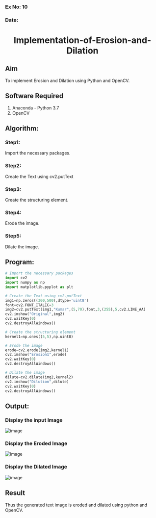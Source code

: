 ### Ex No: 10
### Date:

# <p align="center"> Implementation-of-Erosion-and-Dilation </p>

## Aim
To implement Erosion and Dilation using Python and OpenCV.

## Software Required
1. Anaconda - Python 3.7
2. OpenCV

## Algorithm:
### Step1:
Import the necessary packages.
<br>

### Step2:
Create the Text using cv2.putText
<br>

### Step3:
Create the structuring element.
<br>

### Step4:
Erode the image.
<br>

### Step5:
Dilate the image.
<br>

 
## Program:

``` Python
# Import the necessary packages
import cv2
import numpy as np
import matplotlib.pyplot as plt

# Create the Text using cv2.putText
img1=np.zeros((300,500),dtype='uint8')
font=cv2.FONT_ITALIC=3
img2=cv2.putText(img1,"Kumar",(5,70),font,3,(255),5,cv2.LINE_AA)
cv2.imshow("Original",img2)
cv2.waitKey(0)
cv2.destroyAllWindows()

# Create the structuring element
kernel1=np.ones((5,5),np.uint8)

# Erode the image
erode=cv2.erode(img2,kernel1)
cv2.imshow("Erosion1",erode)
cv2.waitKey(0)
cv2.destroyAllWindows()

# Dilate the image
dilute=cv2.dilate(img2,kernel2)
cv2.imshow("Dilution",dilute)
cv2.waitKey(0)
cv2.destroyAllWindows()

```
## Output:

### Display the input Image
![image](https://user-images.githubusercontent.com/103049243/171180516-a1f8da63-d16f-4da6-b068-bc3760bd14b6.png)

### Display the Eroded Image
![image](https://user-images.githubusercontent.com/103049243/171180677-af1d1945-1bbc-42e5-8c9a-5302011656c5.png)

### Display the Dilated Image
![image](https://user-images.githubusercontent.com/103049243/171180788-a89b3cf2-92cb-4435-aa81-35a90eae2e2e.png)

## Result
Thus the generated text image is eroded and dilated using python and OpenCV.
